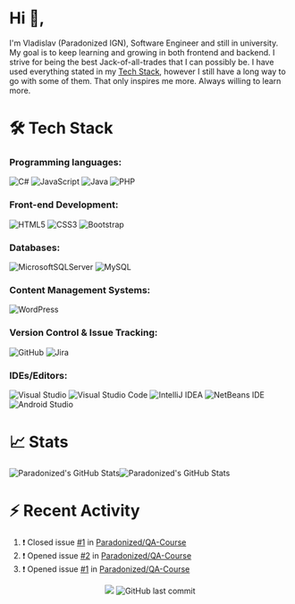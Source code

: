 # Hi :wave:,
I'm Vladislav (Paradonized IGN), Software Engineer and still in university. My goal is to keep learning and growing in both frontend and backend. I strive for being the best Jack-of-all-trades that I can possibly be. I have used everything stated in my [Tech Stack](#hammer_and_wrench-tech-stack), however I still have a long way to go with some of them. That only inspires me more. Always willing to learn more.

# :hammer_and_wrench: Tech Stack
### Programming languages:
![C#](https://img.shields.io/badge/c%23-%23239120.svg?style=for-the-badge&logo=c-sharp&logoColor=white)
![JavaScript](https://img.shields.io/badge/javascript-%23323330.svg?style=for-the-badge&logo=javascript&logoColor=%23F7DF1E)
![Java](https://img.shields.io/badge/java-%23ED8B00.svg?style=for-the-badge&logo=java&logoColor=white)
![PHP](https://img.shields.io/badge/php-%23777BB4.svg?style=for-the-badge&logo=php&logoColor=white)
### Front-end Development: 
![HTML5](https://img.shields.io/badge/html5-%23E34F26.svg?style=for-the-badge&logo=html5&logoColor=white)
![CSS3](https://img.shields.io/badge/css3-%231572B6.svg?style=for-the-badge&logo=css3&logoColor=white)
![Bootstrap](https://img.shields.io/badge/bootstrap-%23563D7C.svg?style=for-the-badge&logo=bootstrap&logoColor=white)
### Databases:
![MicrosoftSQLServer](https://img.shields.io/badge/Microsoft%20SQL%20Sever-CC2927?style=for-the-badge&logo=microsoft%20sql%20server&logoColor=white)
![MySQL](https://img.shields.io/badge/mysql-%2300f.svg?style=for-the-badge&logo=mysql&logoColor=white)
### Content Management Systems:
![WordPress](https://img.shields.io/badge/WordPress-%23117AC9.svg?style=for-the-badge&logo=WordPress&logoColor=white)
### Version Control & Issue Tracking:
![GitHub](https://img.shields.io/badge/github-%23121011.svg?style=for-the-badge&logo=github&logoColor=white)
![Jira](https://img.shields.io/badge/jira-%230A0FFF.svg?style=for-the-badge&logo=jira&logoColor=white)
### IDEs/Editors:
![Visual Studio](https://img.shields.io/badge/Visual%20Studio-5C2D91.svg?style=for-the-badge&logo=visual-studio&logoColor=white)
![Visual Studio Code](https://img.shields.io/badge/Visual%20Studio%20Code-0078d7.svg?style=for-the-badge&logo=visual-studio-code&logoColor=white)
![IntelliJ IDEA](https://img.shields.io/badge/IntelliJIDEA-000000.svg?style=for-the-badge&logo=intellij-idea&logoColor=white)
![NetBeans IDE](https://img.shields.io/badge/NetBeansIDE-1B6AC6.svg?style=for-the-badge&logo=apache-netbeans-ide&logoColor=white)
![Android Studio](https://img.shields.io/badge/Android%20Studio-3DDC84.svg?style=for-the-badge&logo=android-studio&logoColor=white)

# :chart_with_upwards_trend: Stats
<div style="display: flex; flex-direction: row;">
	<img alt="Paradonized's GitHub Stats" src="https://github-readme-stats.vercel.app/api?username=Paradonized&show_icons=true&hide_border=true&theme=github_dark" />
	<img alt="Paradonized's GitHub Stats" src="https://github-readme-stats.vercel.app/api/top-langs/?username=Paradonized&layout=compact&hide_border=true&theme=github_dark&langs_count=10" />
</div>

# :zap: Recent Activity
<!--START_SECTION:activity-->
1. ❗️ Closed issue [#1](https://github.com/Paradonized/QA-Course/issues/1) in [Paradonized/QA-Course](https://github.com/Paradonized/QA-Course)
2. ❗️ Opened issue [#2](https://github.com/Paradonized/QA-Course/issues/2) in [Paradonized/QA-Course](https://github.com/Paradonized/QA-Course)
3. ❗️ Opened issue [#1](https://github.com/Paradonized/QA-Course/issues/1) in [Paradonized/QA-Course](https://github.com/Paradonized/QA-Course)
<!--END_SECTION:activity-->

<div align="center">
	<img src="https://komarev.com/ghpvc/?username=Paradonized&label=Profile+views&style=plastic"></img>
	<img alt="GitHub last commit" src="https://img.shields.io/github/last-commit/Paradonized/Paradonized?style=plastic">
</div>
